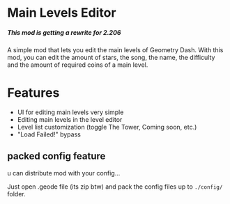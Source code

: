 # Main Levels Editor
##### This mod is getting a rewrite for 2.206

A simple mod that lets you edit the main levels of Geometry Dash. With this mod, you can edit the amount of stars, the song, the name, the difficulty and the amount of required coins of a main level.

# Features
- UI for editing main levels very simple
- Editing main levels in the level editor
- Level list customization (toggle The Tower, Coming soon, etc.)
- <cr>"Load Failed!"</c> bypass

## packed config feature
u can distribute mod with your config...

Just open .geode file (its zip btw) and pack the config files up to `./config/` folder.
